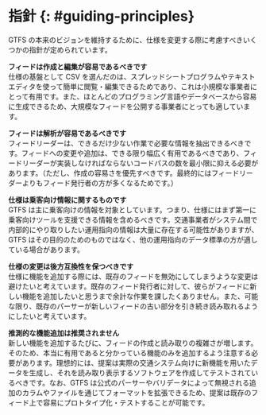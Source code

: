 # 指針 {: #guiding-principles}

GTFS の本来のビジョンを維持するために、仕様を変更する際に考慮すべきいくつかの指針が定められています。

**フィードは作成と編集が容易であるべきです**  
仕様の基盤として CSV を選んだのは、スプレッドシートプログラムやテキストエディタを使って簡単に閲覧・編集できるためであり、これは小規模な事業者にとって有用です。また、ほとんどのプログラミング言語やデータベースから容易に生成できるため、大規模なフィードを公開する事業者にとっても適しています。

**フィードは解析が容易であるべきです**  
フィードリーダーは、できるだけ少ない作業で必要な情報を抽出できるべきです。フィードへの変更や追加は、できる限り幅広く有用であるべきであり、フィードリーダーが実装しなければならないコードパスの数を最小限に抑える必要があります。（ただし、作成の容易さを優先すべきです。最終的にはフィードリーダーよりもフィード発行者の方が多くなるためです。）

**仕様は乗客向け情報に関するものです**  
GTFS は主に乗客向けの情報を対象としています。つまり、仕様にはまず第一に乗客向けツールを支援できる情報を含めるべきです。交通事業者がシステム間で内部的にやり取りしたい運用指向の情報は大量に存在する可能性がありますが、GTFS はその目的のためのものではなく、他の運用指向のデータ標準の方が適している場合があります。

**仕様の変更は後方互換性を保つべきです**  
仕様に機能を追加する際には、既存のフィードを無効にしてしまうような変更は避けたいと考えています。既存のフィード発行者に対して、彼らがフィードに新しい機能を追加したいと思うまで余計な作業を課したくありません。また、可能な限り、既存のパーサーが新しいフィードの古い部分を引き続き読み取れるようにしたいと考えています。

**推測的な機能追加は推奨されません**  
新しい機能を追加するたびに、フィードの作成と読み取りの複雑さが増します。そのため、本当に有用であると分かっている機能のみを追加するよう注意する必要があります。理想的には、提案は実際の交通システム向けに新機能を用いたデータを生成し、それを読み取り表示するソフトウェアを作成してテストされているべきです。なお、GTFS は公式のパーサーやバリデータによって無視される追加のカラムやファイルを通じてフォーマットを拡張できるため、提案は既存のフィード上で容易にプロトタイプ化・テストすることが可能です。
